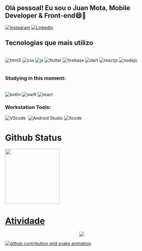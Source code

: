 ## Olá pessoal! Eu sou o Juan Mota, Mobile Developer & Front-end😄🚀 


[![Instagram](https://img.shields.io/badge/Instagram-E4405F?style=for-the-badge&logo=instagram&logoColor=white)](https://www.instagram.com/juann.dev)
[![LinkedIn](https://img.shields.io/badge/linkedin-836FFF?style=for-the-badge&logo=linkedin&logoColor=white)](https://www.linkedin.com/in/juanndev/)



## Tecnologias que mais utilizo
<br>
<div style="display: inline_block">
  <img align="center" alt="html5" src="https://img.shields.io/badge/HTML5-E34F26?style=for-the-badge&logo=html5&logoColor=white" />
  <img align="center" alt="css" src="https://img.shields.io/badge/CSS3-1572B6?style=for-the-badge&logo=css3&logoColor=white" />
  <img align="center" alt="js" src="https://img.shields.io/badge/JavaScript-F7DF1E?style=for-the-badge&logo=javascript&logoColor=black" />
  <img align="center" alt="flutter" src="https://img.shields.io/badge/Flutter-02569B?style=for-the-badge&logo=flutter&logoColor=white" />
  <img align="center" alt="firebase" src="https://img.shields.io/badge/firebase-ffca28?style=for-the-badge&logo=firebase&logoColor=black" />
  <img align="center" alt="dart" src="https://img.shields.io/badge/Dart-0175C2?style=for-the-badge&logo=dart&logoColor=white" />
  <img align="center" alt="reactjs" src="https://img.shields.io/badge/React-414141?style=for-the-badge&logo=react&logoColor=61DAFB">
  <img align="center" alt="nodejs" src="https://img.shields.io/badge/Node.js-43853D?style=for-the-badge&logo=node.js&logoColor=white">
</div>
<br/>

### Studying in this moment:
<br>
<div style="display: inline_block">
  <img align="center" alt="kotlin" src="https://img.shields.io/badge/Kotlin-7F52FF?style=for-the-badge&logo=Kotlin&logoColor=white">
  <img align="center" alt="swift" src="https://img.shields.io/badge/Swift-FA7343?style=for-the-badge&logo=Swift&logoColor=white">
  <img align="center" alt="react" src="https://img.shields.io/badge/-ReactJs-61DAFB?logo=react&logoColor=white&style=for-the-badge">
</div>

### Workstation Tools:

![VScode](https://img.shields.io/badge/vscode-4285F4?style=for-the-badge&logo=vscode&logoColor=white)&nbsp;
![Android Studio](https://img.shields.io/badge/Android%20Studio-3DDC84?style=for-the-badge&logo=android-studio&logoColor=white)
![Xcode](https://img.shields.io/badge/Xcode-1575F9?style=for-the-badge&logo=xcode&logoColor=white)&nbsp;

<div>
<h1>Github Status</h1>
 <a href="https://www.github.com/juanndev">
  <img height="180em" src="https://github-readme-stats.vercel.app/api/top-langs/?username=juanndev&layout=compact&langs_count=16&theme=dark"/>
</div>
   
<h1>Atividade</h1>
<!-- visitors count  -->

<p align="center" >   
  <img src="https://profile-counter.glitch.me/juanndev/count.svg" />  
</p>

![github contribution grid snake animation](https://raw.githubusercontent.com/devjosecarlosteles/devjosecarlosteles/output/github-contribution-grid-snake.svg)
